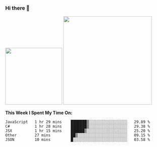 ### Hi there 👋

<!--
**nestor22/nestor22** is a ✨ _special_ ✨ repository because its `README.md` (this file) appears on your GitHub profile.

Here are some ideas to get you started:

- 🔭 I’m currently working on ...
- 🌱 I’m currently learning ...
- 👯 I’m looking to collaborate on ...
- 🤔 I’m looking for help with ...
- 💬 Ask me about ...
- 📫 How to reach me: ...
- 😄 Pronouns: ...
- ⚡ Fun fact: ...
-->


<img height="180em" src="https://github-readme-stats.vercel.app/api?username=nestor22&show_icons=true&hide_border=true&&count_private=true&include_all_commits=true&theme=radical" />
<img height="280em" src="https://github-readme-stats.vercel.app/api/top-langs/?username=nestor22&layout=compact)](https://github.com/nestor22/github-readme-stats&theme=radical"  />



**This Week I Spent My Time On:**
<!--START_SECTION:waka-->
```text
JavaScript   1 hr 29 mins    ███████▒░░░░░░░░░░░░░░░░░   29.89 % 
C#           1 hr 28 mins    ███████▒░░░░░░░░░░░░░░░░░   29.38 % 
JSX          1 hr 15 mins    ██████▒░░░░░░░░░░░░░░░░░░   25.20 % 
Other        27 mins         ██▒░░░░░░░░░░░░░░░░░░░░░░   09.15 % 
JSON         10 mins         █░░░░░░░░░░░░░░░░░░░░░░░░   03.58 % 
```
<!--END_SECTION:waka-->


